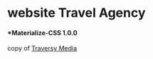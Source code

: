 # website Travel Agency
#### *Materialize-CSS 1.0.0 

copy of [Traversy Media](https://youtu.be/MaP3vO-vEsg)
